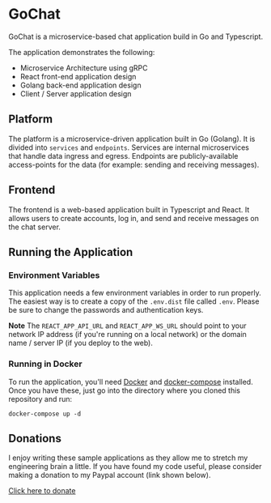 # GoChat

GoChat is a microservice-based chat application build in Go and Typescript.

The application demonstrates the following:

- Microservice Architecture using gRPC
- React front-end application design
- Golang back-end application design
- Client / Server application design

## Platform

The platform is a microservice-driven application built in Go (Golang). It is divided into `services` and `endpoints`. Services are internal microservices that handle data ingress and egress. Endpoints are publicly-available access-points for the data (for example: sending and receiving messages).

## Frontend

The frontend is a web-based application built in Typescript and React. It allows users to create accounts, log in, and send and receive messages on the chat server.

## Running the Application

### Environment Variables

This application needs a few environment variables in order to run properly. The easiest way is to create a copy of the `.env.dist` file called `.env`. Please be sure to change the passwords and authentication keys.

**Note** The `REACT_APP_API_URL` and `REACT_APP_WS_URL` should point to your network IP address (if you're running on a local network) or the domain name / server IP (if you deploy to the web).

### Running in Docker

To run the application, you'll need [Docker](https://docs.docker.com/get-docker/) and [docker-compose](https://docs.docker.com/compose/install/) installed. Once you have these, just go into the directory where you cloned this repository and run:

    docker-compose up -d

## Donations

I enjoy writing these sample applications as they allow me to stretch my engineering brain a little. If you have found my code useful, please consider making a donation to my Paypal account (link shown below).

[Click here to donate](https://www.paypal.me/reverendandrewmills)
